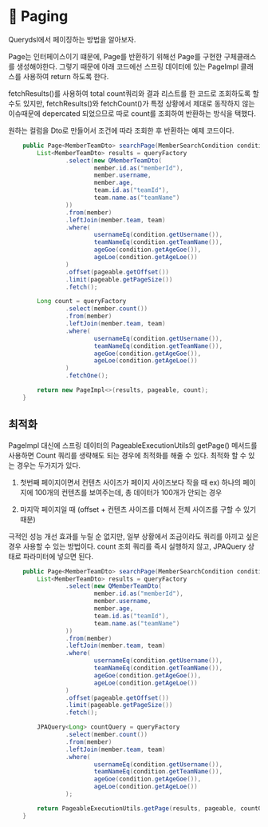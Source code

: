 # 🤔 Paging

Querydsl에서 페이징하는 방법을 알아보자.

Page는 인터페이스이기 떄문에, Page를 반환하기 위해선 Page를 구현한 구체클래스를 생성해야한다. 그렇기 때문에 아래 코드에선 스프링 데이터에 있는 PageImpl 클래스를 사용하여 return 하도록 한다.

fetchResults()를 사용하여 total count쿼리와 결과 리스트를 한 코드로 조회하도록 할 수도 있지만, fetchResults()와 fetchCount()가 특정 상황에서 제대로 동작하지 않는 이슈때문에 depercated 되었으므로 따로 count를 조회하여 반환하는 방식을 택했다.  

원하는 컬럼을 Dto로 만들어서 조건에 따라 조회한 후 반환하는 예제 코드이다.

```java
    public Page<MemberTeamDto> searchPage(MemberSearchCondition condition, Pageable pageable) {
        List<MemberTeamDto> results = queryFactory
                .select(new QMemberTeamDto(
                        member.id.as("memberId"),
                        member.username,
                        member.age,
                        team.id.as("teamId"),
                        team.name.as("teamName")
                ))
                .from(member)
                .leftJoin(member.team, team)
                .where(
                        usernameEq(condition.getUsername()),
                        teamNameEq(condition.getTeamName()),
                        ageGoe(condition.getAgeGoe()),
                        ageLoe(condition.getAgeLoe())
                )
                .offset(pageable.getOffset())
                .limit(pageable.getPageSize())
                .fetch();

        Long count = queryFactory
                .select(member.count())
                .from(member)
                .leftJoin(member.team, team)
                .where(
                        usernameEq(condition.getUsername()),
                        teamNameEq(condition.getTeamName()),
                        ageGoe(condition.getAgeGoe()),
                        ageLoe(condition.getAgeLoe())
                )
                .fetchOne();

        return new PageImpl<>(results, pageable, count);
    }
```

## 최적화

PageImpl 대신에 스프링 데이터의 PageableExecutionUtils의 getPage() 메서드를 사용하면 Count 쿼리를 생략해도 되는 경우에 최적화를 해줄 수 있다. 최적화 할 수 있는 경우는 두가지가 있다.

1. 첫번째 페이지이면서 컨텐츠 사이즈가 페이지 사이즈보다 작을 때
    ex) 하나의 페이지에 100개의 컨텐츠를 보여주는데, 총 데이터가 100개가 안되는 경우

2. 마지막 페이지일 때 (offset + 컨텐츠 사이즈를 더해서 전체 사이즈를 구할 수 있기 때문)

극적인 성능 개선 효과를 누릴 순 없지만, 일부 상황에서 조금이라도 쿼리를 아끼고 싶은 경우 사용할 수 있는 방법이다. count 조회 쿼리를 즉시 실행하지 않고, JPAQuery 상태로 파라미터에 넣으면 된다.

```java
    public Page<MemberTeamDto> searchPage(MemberSearchCondition condition, Pageable pageable) {
        List<MemberTeamDto> results = queryFactory
                .select(new QMemberTeamDto(
                        member.id.as("memberId"),
                        member.username,
                        member.age,
                        team.id.as("teamId"),
                        team.name.as("teamName")
                ))
                .from(member)
                .leftJoin(member.team, team)
                .where(
                        usernameEq(condition.getUsername()),
                        teamNameEq(condition.getTeamName()),
                        ageGoe(condition.getAgeGoe()),
                        ageLoe(condition.getAgeLoe())
                )
                .offset(pageable.getOffset())
                .limit(pageable.getPageSize())
                .fetch();

        JPAQuery<Long> countQuery = queryFactory
                .select(member.count())
                .from(member)
                .leftJoin(member.team, team)
                .where(
                        usernameEq(condition.getUsername()),
                        teamNameEq(condition.getTeamName()),
                        ageGoe(condition.getAgeGoe()),
                        ageLoe(condition.getAgeLoe())
                );

        return PageableExecutionUtils.getPage(results, pageable, countQuery::fetchOne);
    }
```
